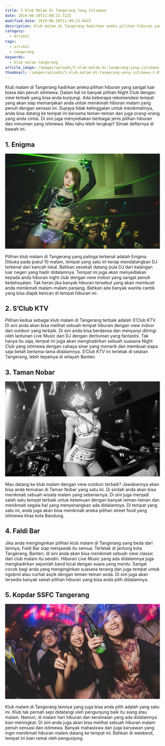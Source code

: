 ```yaml
---
title: 5 Klub Malam Di Tangerang Yang Istimewa
date: 2019-06-20T11:09:23.722Z
modified_date: 2019-06-20T11:09:23.842Z
description: Klub malam di Tangerang hadirkan aneka pilihan hiburan yang sangat luar biasa dan penuh istimewa. Dalam hal ini banyak pilihan Night Club dengan view terbaik.
category:
  - Artikel
tags:
  - artikel
  - tangerang
keywords:
  - klub malam tangerang
article_image: /images/uploads/5-klub-malam-di-tangerang-yang-istimewa-1.jpg
thumbnail: /images/uploads/5-klub-malam-di-tangerang-yang-istimewa-1-017.jpg
---
```

Klub malam di Tangerang hadirkan aneka pilihan hiburan yang sangat luar biasa dan penuh istimewa. Dalam hal ini banyak pilihan Night Club dengan view terbaik yang bisa anda kunjungi. Ada beberapa rekomendasi tempat yang akan siap memanjakan anda untuk menikmati hiburan malam yang penuh dengan sensasi ini. Supaya tidak ketinggalan untuk menikmatinya, anda bisa datang ke tempat ini bersama teman-teman dan juga orang-orang yang anda cintai. Di sini juga menyediakan berbagai jenis pilihan hiburan dan minuman yang istimewa. Mau tahu lebih lengkap? Simak daftarnya di bawah ini.



## 1. Enigma

![5 Klub Malam Di Tangerang Yang Istimewa](/images/uploads/5-klub-malam-di-tangerang-yang-istimewa-3.jpg)

Pilihan klub malam di Tangerang yang palinga terkenal adalah Enigma. Dibuka pada pukul 10 malam, tempat yang satu ini kerap mendatangkan DJ terkenal dari kancah lokal. Bahkan sesekali datang pula DJ dari kalangan luar negeri yang hadir didalamnya. Tempat ini juga akan menyediakan kepada anda hiburan night club dengan view indoor yang sangat penuh kedahsyatan. Tak heran jika banyak hiburan tersebut yang akan membuat anda menikmati malam-malam panjang. Bahkan ada banyak wanita cantik yang bisa diajak kencan di tempat hiburan ini.



## 2. S’Club KTV

Pilihan kedua sebagai klub malam di Tangerang terbaik adalah S’Club KTV. Di sini anda akan bisa melihat sebuah tempat hiburan dengan view indoor dan outdoor yang terbaik. Di sini anda bisa berdansa dan menyanyi diiringi oleh lantunan Live Music dari DJ dengan dentuman yang fantastis. Tak hanya itu saja, tempat ini juga akan menghadirkan sebuah suasana Night Club yang istimewa dengan cahaya sinar yang menarik dan membuat siapa saja betah berlama-lama didalamnya. S’Club KTV ini terletak di selatan Tangerang, lebih tepatnya di wilayah Banten.



## 3. Taman Nobar

![5 Klub Malam Di Tangerang Yang Istimewa](/images/uploads/5-klub-malam-di-tangerang-yang-istimewa-2.jpg)

Mau datang ke klub malam dengan view outdoor terbaik? Jawabannya akan bisa anda temukan di Taman Nobar yang satu ini. Di sinilah anda akan bisa menikmati sebuah wisata malam yang sebenarnya. Di sini juga menjadi salah satu tempat terbaik untuk ketemuan dengan banyak teman-teman dan menikmati segala hal yang menyenangkan ada didalamnya. Di tempat yang satu ini, anda juga akan bisa menikmati aneka pilihan street food yang istimewa khas kota Bandung.



## 4. Faldi Bar

Jika anda menginginkan pilihan klub malam di Tangerang yang beda dari lainnya, Faldi Bar siap menjawab itu semua. Terletak di jantung kota Tangerang, Banten, di sini anda akan bisa menikmati sebuah view classic dari club malam itu sendiri. Hiburan Live Music yang ada didalamnya juga menghadirkan sejumlah band local dengan suara yang merdu. Sangat cocok bagi anda yang menginginkan suasana tenang dan juga tempat untuk ngobrol atau curhat asyik dengan teman-teman anda. Di sini juga akan tersedia banyak sekali pilihan hiburan yang bisa anda pilih didalamnya.



## 5. Kopdar SSFC Tangerang

![5 Klub Malam Di Tangerang Yang Istimewa](/images/uploads/5-klub-malam-di-tangerang-yang-istimewa-1.jpg)

Klub malam di Tangerang lainnya yang juga bisa anda pilih adalah yang satu ini. Klub tak pernah sepi didatangi oleh pengunjung baik itu siang atau malam. Namun, di malam hari hiburan dan keramaian yang ada didalamnya kian meningkat. Di sini anda juga akan bisa melihat sebuah hiburan malam penuh sensasi dan istimewa. Banyak mahasiswa dan juga karyawan yang ingin menikmati hiburan malam datang ke tempat ini. Bahkan di weekend, tempat ini kian ramai oleh pengunjung.
